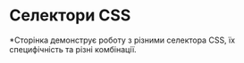 # Селектори CSS
*Сторінка демонструє роботу з різними селектора CSS, їх специфічність та різні комбінації.
